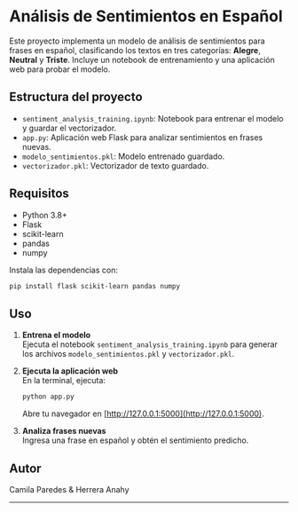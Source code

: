 # Análisis de Sentimientos en Español

Este proyecto implementa un modelo de análisis de sentimientos para frases en español, clasificando los textos en tres categorías: **Alegre**, **Neutral** y **Triste**. Incluye un notebook de entrenamiento y una aplicación web para probar el modelo.

## Estructura del proyecto

- `sentiment_analysis_training.ipynb`: Notebook para entrenar el modelo y guardar el vectorizador.
- `app.py`: Aplicación web Flask para analizar sentimientos en frases nuevas.
- `modelo_sentimientos.pkl`: Modelo entrenado guardado.
- `vectorizador.pkl`: Vectorizador de texto guardado.

## Requisitos

- Python 3.8+
- Flask
- scikit-learn
- pandas
- numpy

Instala las dependencias con:

```sh
pip install flask scikit-learn pandas numpy
```

## Uso

1. **Entrena el modelo**  
   Ejecuta el notebook `sentiment_analysis_training.ipynb` para generar los archivos `modelo_sentimientos.pkl` y `vectorizador.pkl`.

2. **Ejecuta la aplicación web**  
   En la terminal, ejecuta:

   ```sh
   python app.py
   ```

   Abre tu navegador en [http://127.0.0.1:5000](http://127.0.0.1:5000).

3. **Analiza frases nuevas**  
   Ingresa una frase en español y obtén el sentimiento predicho.

## Autor

Camila Paredes & Herrera Anahy

---
